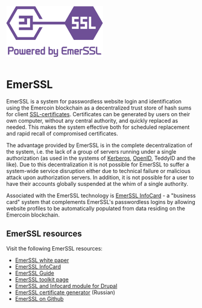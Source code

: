 <div style="overflow:hidden;"><img style="float:left;" src="EmerSSL_logo.png" alt="EmerSSL logo" width="256"></div>
<br>

# EmerSSL

EmerSSL is a system for passwordless website login and identification
using the Emercoin blockchain as a decentralized
trust store of hash sums for client
[SSL-certificates](https://en.wikipedia.org/wiki/SSL_Certificates). Certificates can be generated by users on their own computer, without
any central authority, and quickly replaced as needed. This makes the
system effective both for scheduled replacement and rapid recall of
compromised certificates.

The advantage provided by EmerSSL is in the complete decentralization of
the system, i.e. the lack of a group of servers running under a single
authorization (as used in the systems of
[Kerberos](https://en.wikipedia.org/wiki/Kerberos_(protocol)),
[OpenID](https://en.wikipedia.org/wiki/OpenID), TeddyID and the like). Due to this decentralization it is not possible for EmerSSL to suffer a
system-wide service disruption either due to technical failure or
malicious attack upon authorization servers. In addition, it is not
possible for a user to have their accounts globally suspended at the
whim of a single authority.

Associated with the EmerSSL technology is [EmerSSL
InfoCard](EmerSSL_InfoCard) - a "business card" system that
complements EmerSSL's passwordless logins by allowing website profiles to
be automatically populated from data residing on the Emercoin
blockchain.

EmerSSL resources
----------------

Visit the following EmerSSL resources:

-   [EmerSSL white paper](http://emercoin.com/content/EMCSSL.pdf)
-   [EmerSSL InfoCard](EmerSSL_InfoCard)
-   [EmerSSL Guide](EmcSSL_Guide)
-   [EmerSSL toolkit page](https://pool.emercoin.com/emcssl/)
-   [EmerSSL and Infocard module for Drupal](https://www.drupal.org/project/emc_ssl)
-   [EmerSSL certificate generator](https://emcssl.org) (Russian)
-   [EmerSSL on Github](https://github.com/emercoin/emcssl)
